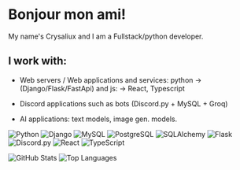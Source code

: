 # Bonjour mon ami!
My name's Crysaliux and I am a Fullstack/python developer.

## I work with:

 - Web servers / Web applications and services: python -> (Django/Flask/FastApi) and js: -> React, Typescript

 - Discord applications such as bots (Discord.py + MySQL + Groq)

 - AI applications: text models, image gen. models.


![Python](https://img.shields.io/badge/Python-3776AB?style=flat&logo=python&logoColor=white)
![Django](https://img.shields.io/badge/Django-092E20?style=flat&logo=django&logoColor=white)
![MySQL](https://img.shields.io/badge/MySQL-4479A1?style=flat&logo=mysql&logoColor=white)
![PostgreSQL](https://img.shields.io/badge/PostgreSQL-4169E1?style=flat&logo=postgresql&logoColor=white)
![SQLAlchemy](https://img.shields.io/badge/SQLAlchemy-8B0000?style=flat&logo=python&logoColor=white)
![Flask](https://img.shields.io/badge/Flask-000000?style=flat&logo=flask&logoColor=white)
![Discord.py](https://img.shields.io/badge/Discord.py-7289DA?style=flat&logo=discord&logoColor=white)
![React](https://img.shields.io/badge/React-20232A?style=for-the-badge&logo=react&logoColor=61DAFB)
![TypeScript](https://img.shields.io/badge/TypeScript-007ACC?style=for-the-badge&logo=typescript&logoColor=white)


![GitHub Stats](https://github-readme-stats.vercel.app/api?username=crysaliux&show_icons=true&theme=radical&count_private=true&hide=prs&include_all_commits=true)
![Top Languages](https://github-readme-stats.vercel.app/api/top-langs/?username=crysaliux&layout=compact&theme=radical)
